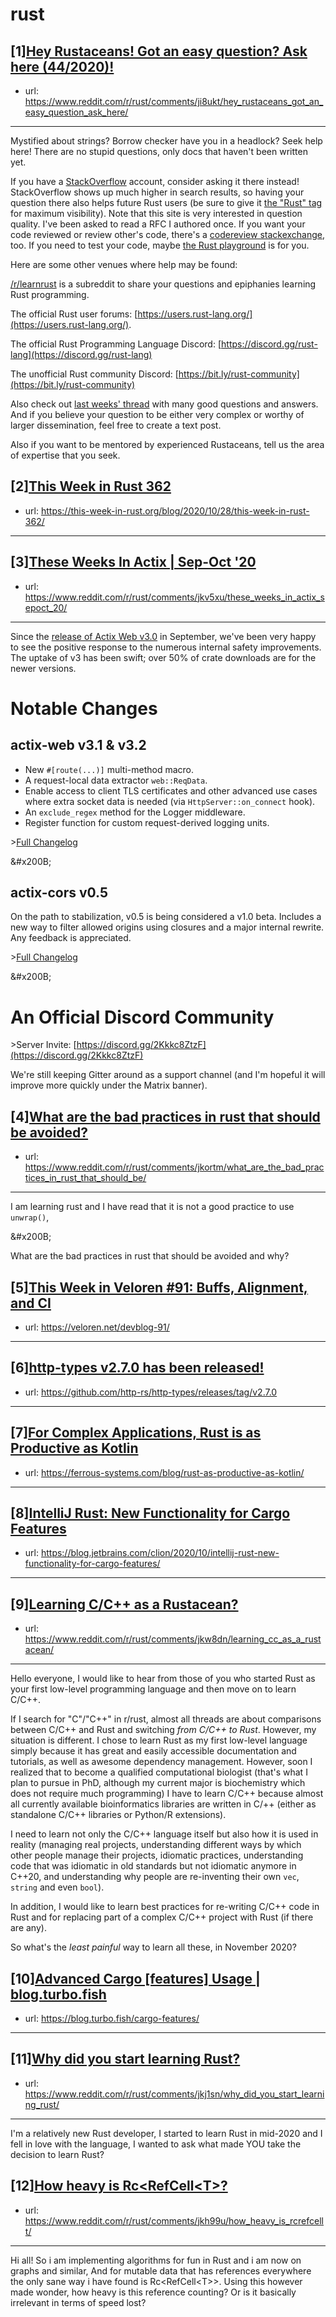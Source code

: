 # rust
## [1][Hey Rustaceans! Got an easy question? Ask here (44/2020)!](https://www.reddit.com/r/rust/comments/ji8ukt/hey_rustaceans_got_an_easy_question_ask_here/)
- url: https://www.reddit.com/r/rust/comments/ji8ukt/hey_rustaceans_got_an_easy_question_ask_here/
---
Mystified about strings? Borrow checker have you in a headlock? Seek help here! There are no stupid questions, only docs that haven't been written yet.

If you have a [StackOverflow](http://stackoverflow.com/) account, consider asking it there instead! StackOverflow shows up much higher in search results, so having your question there also helps future Rust users (be sure to give it [the "Rust" tag](http://stackoverflow.com/questions/tagged/rust) for maximum visibility). Note that this site is very interested in question quality. I've been asked to read a RFC I authored once. If you want your code reviewed or review other's code, there's a [codereview stackexchange](https://codereview.stackexchange.com/questions/tagged/rust), too. If you need to test your code, maybe [the Rust playground](https://play.rust-lang.org) is for you.

Here are some other venues where help may be found:

[/r/learnrust](https://www.reddit.com/r/learnrust) is a subreddit to share your questions and epiphanies learning Rust programming.

The official Rust user forums: [https://users.rust-lang.org/](https://users.rust-lang.org/).

The official Rust Programming Language Discord: [https://discord.gg/rust-lang](https://discord.gg/rust-lang)

The unofficial Rust community Discord: [https://bit.ly/rust-community](https://bit.ly/rust-community)

Also check out [last weeks' thread](https://reddit.com/r/rust/comments/jdwuis/hey_rustaceans_got_an_easy_question_ask_here/) with many good questions and answers. And if you believe your question to be either very complex or worthy of larger dissemination, feel free to create a text post.

Also if you want to be mentored by experienced Rustaceans, tell us the area of expertise that you seek.
## [2][This Week in Rust 362](https://www.reddit.com/r/rust/comments/jk35ha/this_week_in_rust_362/)
- url: https://this-week-in-rust.org/blog/2020/10/28/this-week-in-rust-362/
---

## [3][These Weeks In Actix | Sep-Oct '20](https://www.reddit.com/r/rust/comments/jkv5xu/these_weeks_in_actix_sepoct_20/)
- url: https://www.reddit.com/r/rust/comments/jkv5xu/these_weeks_in_actix_sepoct_20/
---
Since the [release of Actix Web v3.0](https://www.reddit.com/r/rust/comments/iqq8k9/announcing_actixweb_v30/) in September, we've been very happy to see the positive response to the numerous internal safety improvements. The uptake of v3 has been swift; over 50% of crate downloads are for the newer versions.

# Notable Changes

## actix-web v3.1 &amp; v3.2

* New `#[route(...)]` multi-method macro.
* A request-local data extractor `web::ReqData`.
* Enable access to client TLS certificates and other advanced use cases where extra socket data is needed (via `HttpServer::on_connect` hook).
* An `exclude_regex` method for the Logger middleware.
* Register function for custom request-derived logging units.

&gt;[Full Changelog](https://github.com/actix/actix-web/blob/HEAD/CHANGES.md)

&amp;#x200B;

## actix-cors v0.5

On the path to stabilization, v0.5 is being considered a v1.0 beta. Includes a new way to filter allowed origins using closures and a major internal rewrite. Any feedback is appreciated.

&gt;[Full Changelog](https://github.com/actix/actix-extras/blob/HEAD/actix-cors/CHANGES.md)

&amp;#x200B;

# An Official Discord Community

&gt;Server Invite: [https://discord.gg/2Kkkc8ZtzF](https://discord.gg/2Kkkc8ZtzF)

We're still keeping Gitter around as a support channel (and I'm hopeful it will improve more quickly under the Matrix banner).
## [4][What are the bad practices in rust that should be avoided?](https://www.reddit.com/r/rust/comments/jkortm/what_are_the_bad_practices_in_rust_that_should_be/)
- url: https://www.reddit.com/r/rust/comments/jkortm/what_are_the_bad_practices_in_rust_that_should_be/
---
I am learning rust and I have read that it is not a good practice to use `unwrap()`,  

&amp;#x200B;

What are the bad practices in rust that should be avoided and why?
## [5][This Week in Veloren #91: Buffs, Alignment, and CI](https://www.reddit.com/r/rust/comments/jkp6kv/this_week_in_veloren_91_buffs_alignment_and_ci/)
- url: https://veloren.net/devblog-91/
---

## [6][http-types v2.7.0 has been released!](https://www.reddit.com/r/rust/comments/jkumqr/httptypes_v270_has_been_released/)
- url: https://github.com/http-rs/http-types/releases/tag/v2.7.0
---

## [7][For Complex Applications, Rust is as Productive as Kotlin](https://www.reddit.com/r/rust/comments/jk8648/for_complex_applications_rust_is_as_productive_as/)
- url: https://ferrous-systems.com/blog/rust-as-productive-as-kotlin/
---

## [8][IntelliJ Rust: New Functionality for Cargo Features](https://www.reddit.com/r/rust/comments/jka6bn/intellij_rust_new_functionality_for_cargo_features/)
- url: https://blog.jetbrains.com/clion/2020/10/intellij-rust-new-functionality-for-cargo-features/
---

## [9][Learning C/C++ as a Rustacean?](https://www.reddit.com/r/rust/comments/jkw8dn/learning_cc_as_a_rustacean/)
- url: https://www.reddit.com/r/rust/comments/jkw8dn/learning_cc_as_a_rustacean/
---
Hello everyone, I would like to hear from those of you who started Rust as your first low-level programming language and then move on to learn C/C++.

If I search for "C"/"C++" in r/rust, almost all threads are about comparisons between C/C++ and Rust and switching *from C/C++ to Rust*. However, my situation is different. I chose to learn Rust as my first low-level language simply because it has great and easily accessible documentation and tutorials, as well as awesome dependency management. However, soon I realized that to become a qualified computational biologist (that's what I plan to pursue in PhD, although my current major is biochemistry which does not require much programming) I have to learn C/C++ because almost all currently available bioinformatics libraries are written in C/++ (either as standalone C/C++ libraries or Python/R extensions). 

I need to learn not only the C/C++ language itself but also how it is used in reality (managing real projects, understanding different ways by which other people manage their projects, idiomatic practices, understanding code that was idiomatic in old standards but not idiomatic anymore in C++20, and understanding why people are re-inventing their own `vec`, `string` and even `bool`).

In addition, I would like to learn best practices for re-writing C/C++ code in Rust  and for replacing part of a complex C/C++ project with Rust (if there are any).

So what's the *least painful* way to learn all these, in November 2020?
## [10][Advanced Cargo [features] Usage | blog.turbo.fish](https://www.reddit.com/r/rust/comments/jkn4gu/advanced_cargo_features_usage_blogturbofish/)
- url: https://blog.turbo.fish/cargo-features/
---

## [11][Why did you start learning Rust?](https://www.reddit.com/r/rust/comments/jkj1sn/why_did_you_start_learning_rust/)
- url: https://www.reddit.com/r/rust/comments/jkj1sn/why_did_you_start_learning_rust/
---
I'm a relatively new Rust developer, I started to learn Rust in mid-2020 and I fell in love with the language, I wanted to ask what made YOU take the decision to learn Rust?
## [12][How heavy is Rc&lt;RefCell&lt;T&gt;?](https://www.reddit.com/r/rust/comments/jkh99u/how_heavy_is_rcrefcellt/)
- url: https://www.reddit.com/r/rust/comments/jkh99u/how_heavy_is_rcrefcellt/
---
Hi all! So i am implementing algorithms for fun in Rust and i am now on graphs and similar, And for mutable data that has references everywhere the only sane way i have found is Rc&lt;RefCell&lt;T&gt;&gt;. Using this however made wonder, how heavy is this reference counting? Or is it basically irrelevant in terms of speed lost? 
